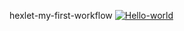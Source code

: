 hexlet-my-first-workflow
[![Hello-world](https://github.com/vimaxoff/hexlet-my-first-workflow/actions/workflows/hello-world.yml/badge.svg)](https://github.com/vimaxoff/hexlet-my-first-workflow/actions/workflows/hello-world.yml)
